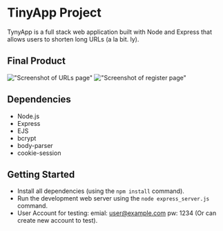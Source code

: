 # TinyApp Project

TynyApp is a full stack web application built with Node and Express that allows users to shorten long URLs (a la bit. ly).

## Final Product

!["Screenshot of URLs page"](https://github.com/martincapo/tynyapp/blob/master/doc/urls-page.png)
!["Screenshot of register page"](https://github.com/martincapo/tynyapp/blob/master/doc/register-page.png)


## Dependencies

- Node.js
- Express
- EJS
- bcrypt
- body-parser
- cookie-session

## Getting Started

- Install all dependencies (using the `npm install` command).
- Run the development web server using the `node express_server.js` command.
- User Account for testing:
emial: user@example.com pw: 1234
(Or can create new account to test).

